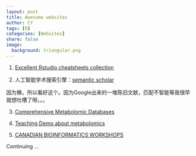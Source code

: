 ```yaml
---
layout: post
title: Awesome websites
author: CY
tags: [R]
categories: [Websites]
share: false
image:
  background: triangular.png 
---
```




1. [Excellent Rstudio cheatsheets collection](https://www.rstudio.com/resources/cheatsheets/)



2. 人工智能学术搜索引擎：[semantic scholar](https://www.semanticscholar.org/)

因为懒，所以看好这个。因为Google出来的一堆陈旧文献，匹配不智能等我很早就想吐槽了呀。。。



3. [Comprehensive Metabolomic Databases](http://metabolomicssociety.org/resources/metabolomics-databases)



4. [Teaching Demo about metabolomics](https://github.com/dgrapov/TeachingDemos/)



5. [CANADIAN BIOINFORMATICS WORKSHOPS](https://bioinformatics.ca/)


Continuing ... 
